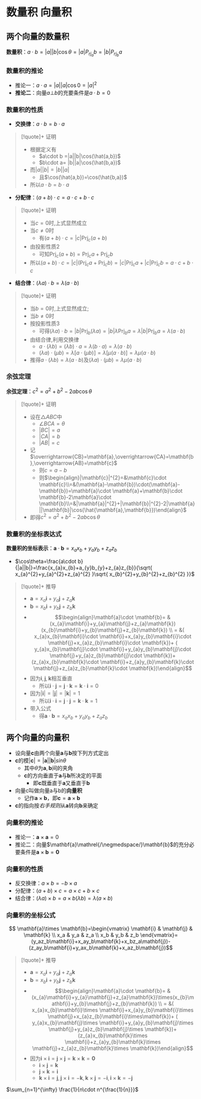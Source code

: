 

# 数量积 向量积

## 两个向量的数量积

**数量积**：$a \cdot b=|a||b|\cos\theta=|a|P_{rj_{a}}b=|b|P_{rj_{b}}a$

### 数量积的推论
- 推论一：$a \cdot a=|a||a|\cos 0=|a|^{2}$
- **推论二**：向量$a\bot b$的充要条件是$a\cdot b=0$

### 数量积的性质

- **交换律**：$a \cdot b=b \cdot a$

>[!quote]+ 证明
> - 根据定义有
> 	- $a\cdot b =|a||b|\cos(\hat{a,b})$
> 	- $b\cdot a= |b||a|\cos(\hat{b,a})$
> - 而$|a||b|=|b||a|$
> 	- 且$\cos(\hat{a,b})=\cos(\hat{b,a})$
> - 所以$a\cdot b=b\cdot a$

- **分配律**：$(a+b) \cdot c=a \cdot c+ b \cdot c$

>[!quote]+ 证明
> - 当$c=0$时,上式显然成立
> - 当$c\neq0$时
> 	- 有$(a+b)\cdot c=\left|c\right|\operatorname{Prj}_{c}(a+b)$
> - 由投影性质2
> 	- 可知$\operatorname{Prj}_{c}(a+b)=\operatorname{Prj}_{c}a+\operatorname{Prj}_{c}b$
> - 所以$(a+b)\cdot c=\left|c\right|(\operatorname{Prj}_{c}a+\operatorname{Prj}_{c}b)=\left|c\right| \operatorname{Prj}_{c}a+\left|c\right| \operatorname{Prj}_{c}b=a\cdot c+b\cdot c$
> 

- **结合律**：$(\lambda a) \cdot b=\lambda(a \cdot b)$

>[!quote]+ 证明
> - 当$b=0$时,上式显然成立;
> - 当$b\neq0$时
> - 按投影性质3
> 	- 可得$(\lambda a)\cdot b=\left|b\right|\operatorname{Prj}_{b}(\lambda a)=\left|b\right|\lambda\operatorname{Prj}_{b}a=\lambda\left|b\right|\operatorname{Prj}_{b}a=\lambda(a\cdot b)$
> - 由结合律,利用交换律
> 	- $a\cdot(\lambda b)=(\lambda b)\cdot a=\lambda(b\cdot a)=\lambda(a\cdot b)$
> 	- $(\lambda a)\cdot(\mu b)=\lambda[a\cdot(\mu b)]=\lambda[\mu(a\cdot b)]=\lambda\mu(a\cdot b)$
> - 推得$a\cdot(\lambda b)=\lambda(a\cdot b)$及$(\lambda a)\cdot(\mu b)=\lambda\mu(a\cdot b)$

### 余弦定理

**余弦定理**：$c^{2}=a^{2}+b^{2}-2ab\cos\theta$

>[!quote]+ 证明
> - 设在$\triangle ABC$中
> 	- $\angle BCA =\theta$
> 	- $|BC|=a$
> 	- $|CA|=b$
> 	- $|AB|=c$
> - 记$\overrightarrow{CB}=\mathbf{a},\overrightarrow{CA}=\mathbf{b},\overrightarrow{AB}=\mathbf{c}$
> 	- 则$c=a-b$
> 	- 则$\begin{align}|\mathbf{c}|^{2}=&\mathbf{c}\cdot \mathbf{c}\\=&(\mathbf{a}-\mathbf{b})\cdot(\mathbf{a}-\mathbf{b})=\mathbf{a}\cdot \mathbf{a}+\mathbf{b}\cdot \mathbf{b}-2\mathbf{a}\cdot \mathbf{b}\\=&|\mathbf{a}|^{2}+|\mathbf{b}|^{2}-2|\mathbf{a}||\mathbf{b}|\cos(\hat{\mathbf{a},\mathbf{b}})\end{align}$
> - 即得$c^{2}=a^{2}+b^{2}-2ab\cos\theta$

### 数量积的坐标表达式

**数量积的坐标表示**：$\mathbf{a}\cdot \mathbf{b}=x_{a}x_{b}+y_{a}y_{b}+z_{a}z_{b}$
- $\cos\theta=\frac{a\cdot b}{|a||b|}=\frac{x_{a}x_{b}+a_{y}b_{y}+z_{a}z_{b}}{\sqrt{ x_{a}^{2}+y_{a}^{2}+z_{a}^{2} }\sqrt{ x_{b}^{2}+y_{b}^{2}+z_{b}^{2} }}$

>[!quote]+ 推导
> - $\mathbf{a}=x_{a}\mathbf{i}+y_{a}\mathbf{j}+z_{a}\mathbf{k}$
> - $\mathbf{b}=x_{b}\mathbf{i}+y_{b}\mathbf{j}+z_{b}\mathbf{k}$
> - $$\begin{align}\mathbf{a}\cdot \mathbf{b}= & (x_{a}\mathbf{i}+y_{a}\mathbf{j}+z_{a}\mathbf{k})(x_{b}\mathbf{i}+y_{b}\mathbf{j}+z_{b}\mathbf{k}) \\  =  &( x_{a}x_{b}\mathbf{i}\cdot \mathbf{i}+x_{a}y_{b}\mathbf{i}\cdot \mathbf{j}+x_{a}z_{b}\mathbf{i}\cdot \mathbf{k})+ ( y_{a}x_{b}\mathbf{j}\cdot \mathbf{i}+y_{a}y_{b}\mathbf{j}\cdot \mathbf{j}+y_{a}z_{b}\mathbf{j}\cdot \mathbf{k})+  (z_{a}x_{b}\mathbf{k}\cdot \mathbf{i}+z_{a}y_{b}\mathbf{k}\cdot \mathbf{j}+z_{a}z_{b}\mathbf{k}\cdot \mathbf{k})\end{align}$$
> - 因为$\mathbf{i},\mathbf{j},\mathbf{k}$相互垂直
> 	- 所以$\mathbf{i}\cdot \mathbf{j}=\mathbf{j}\cdot \mathbf{k}=\mathbf{k}\cdot \mathbf{i}=0$
> - 因为$|\mathbf{i}|=|\mathbf{j}|=|\mathbf{k}|=1$
> 	- 所以$\mathbf{i}\cdot \mathbf{i}=\mathbf{j}\cdot \mathbf{j}=\mathbf{k}\cdot \mathbf{k}=1$
> - 带入公式
> 	- 得$\mathbf{a}\cdot \mathbf{b}=x_{a}x_{b}+y_{a}y_{b}+z_{a}z_{b}$


## 两个向量的向量积

- 设向量$\mathbf{c}$由两个向量$\mathbf{a}$与$\mathbf{b}$按下列方式定出
- $\mathbf{c}$的模$|\mathbf{c}|=|\mathbf{a}||\mathbf{b}|sin\theta$
	- 其中$\theta$为$\mathbf{a},\mathbf{b}$间的夹角
	- $\mathbf{c}$的方向垂直于$\mathbf{a}$与$\mathbf{b}$所决定的平面
		- 即$\mathbf{c}$既垂直于$\mathbf{a}$又垂直于$\mathbf{b}$
- 向量c叫做向量a与b的**向量积**
	- 记作$\mathbf{a} \times \mathbf{b}$，即$\mathbf{c}=\mathbf{a} \times \mathbf{b}$
- $\mathbf{c}$的指向按*右手规则*从$\mathbf{a}$转向$\mathbf{b}$来确定


### 向量积的推论

- 推论一：$\mathbf{a} \times \mathbf{a}=0$
- 推论二：向量$\mathbf{a}\mathrel{/\negmedspace/}\mathbf{b}$的充分必要条件是$\mathbf{a}\times \mathbf{b}=\mathbf{0}$

### 向量积的性质

- 反交换律：$a \times b=-b \times a$
- 分配律：$(a+b)\times c=a\times c+b\times c$
- 结合律：$(\lambda a)\times b=a\times b(\lambda b)=\lambda(a\times b)$

### 向量积的坐标公式

$$
\mathbf{a}\times \mathbf{b}=\begin{vmatrix}
 \mathbf{i} & \mathbf{j} & \mathbf{k} \\
 x_a & y_a & z_a \\
 x_b & y_b & z_b
\end{vmatrix}=
(y_az_b\mathbf{i}+x_ay_b\mathbf{k}+x_bz_a\mathbf{j})-
(z_ay_b\mathbf{i}+y_ax_b\mathbf{k}+x_az_b\mathbf{j})$$

>[!quote]+ 推导
> - $\mathbf{a}=x_{a}\mathbf{i}+y_{a}\mathbf{j}+z_{a}\mathbf{k}$
> - $\mathbf{b}=x_{b}\mathbf{i}+y_{b}\mathbf{j}+z_{b}\mathbf{k}$
> - $$\begin{align}\mathbf{a}\cdot \mathbf{b}= & (x_{a}\mathbf{i}+y_{a}\mathbf{j}+z_{a}\mathbf{k})\times(x_{b}\mathbf{i}+y_{b}\mathbf{j}+z_{b}\mathbf{k}) \\  =  &( x_{a}x_{b}\mathbf{i}\times \mathbf{i}+x_{a}y_{b}\mathbf{i}\times \mathbf{j}+x_{a}z_{b}\mathbf{i}\times\mathbf{k})+ ( y_{a}x_{b}\mathbf{j}\times \mathbf{i}+y_{a}y_{b}\mathbf{j}\times \mathbf{j}+y_{a}z_{b}\mathbf{j}\times \mathbf{k})+  (z_{a}x_{b}\mathbf{k}\times \mathbf{i}+z_{a}y_{b}\mathbf{k}\times \mathbf{j}+z_{a}z_{b}\mathbf{k}\times \mathbf{k})\end{align}$$
> - 因为$\mathbf{i}\times \mathbf{i}=\mathbf{j}\times \mathbf{j}=\mathbf{k}\times \mathbf{k}=\mathbf{0}$
> 	- $\mathbf{i}\times \mathbf{j}=\mathbf{k}$
> 	- $\mathbf{j}\times \mathbf{k}=\mathbf{i}$
> 	- $\mathbf{k}\times \mathbf{i}=\mathbf{j},\mathbf{j}\times \mathbf{i}=-\mathbf{k},\mathbf{k}\times \mathbf{j}=-\mathbf{i},\mathbf{i}\times \mathbf{k}=-\mathbf{j}$


$\sum_{n=1}^{\infty} \frac{1}{n\cdot n^{\frac{1}{n}}}$